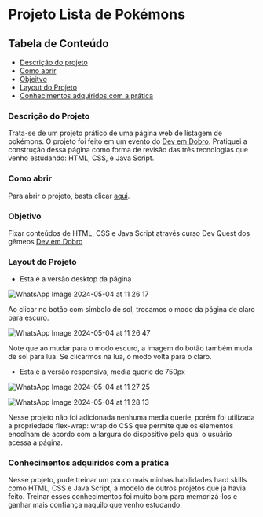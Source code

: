 # Projeto Lista de Pokémons
## Tabela de Conteúdo
<ul>
  <li><a href="#descricao-do-projeto"> Descrição do projeto</a></li>
  <li><a href="#como-abrir"> Como abrir </a></li>
  <li><a href="#objetivo"> Objeitvo</a></li>
  <li><a href="#layout-do-projeto"> Layout do Projeto</a></li>
  <li><a href="#conhecimentos-adquiridos-com-a-prática"> Conhecimentos adquiridos com a prática</a></li>
</ul>

### Descrição do Projeto
Trata-se de um projeto prático de uma página web de listagem de pokémons. O projeto foi feito em um evento do [Dev em Dobro](https://github.com/devemdobro).
Pratiquei a construção dessa página como forma de revisão das três tecnologias que venho estudando: HTML, CSS, e Java Script.

### Como abrir
Para abrir o projeto, basta clicar [aqui](https://hellen-leite.github.io/listagem-de-pokemons/).

### Objetivo
Fixar conteúdos de HTML, CSS e Java Script através curso Dev Quest dos gêmeos [Dev em Dobro](https://github.com/devemdobro)

### Layout do Projeto

* Esta é a versão desktop da página
  
![WhatsApp Image 2024-05-04 at 11 26 17](https://github.com/Hellen-Leite/listagem-de-pokemons/assets/146649332/01af8db7-4d6f-43a6-ad0e-17d8ba26a74b)


Ao clicar no botão com símbolo de sol, trocamos o modo da página de claro para escuro.

![WhatsApp Image 2024-05-04 at 11 26 47](https://github.com/Hellen-Leite/listagem-de-pokemons/assets/146649332/2193a4e0-26e9-4dcf-b33a-230779083941)


Note que ao mudar para o modo escuro, a imagem do botão também muda de sol para lua. Se clicarmos na lua, o modo volta para o claro.

* Esta é a versão responsiva, media querie de 750px
  
![WhatsApp Image 2024-05-04 at 11 27 25](https://github.com/Hellen-Leite/listagem-de-pokemons/assets/146649332/5a96d502-d332-47dd-8c4b-9e2544336a1c)

![WhatsApp Image 2024-05-04 at 11 28 13](https://github.com/Hellen-Leite/listagem-de-pokemons/assets/146649332/c833be35-cd8b-4134-a364-4edb3ccc012a)

Nesse projeto não foi adicionada nenhuma media querie, porém foi utilizada a propriedade flex-wrap: wrap do CSS que permite que os elementos encolham de acordo com a largura do dispositivo pelo qual o usuário acessa a página.

### Conhecimentos adquiridos com a prática
Nesse projeto, pude treinar um pouco mais minhas habilidades hard skills como HTML, CSS e Java Script, a modelo de outros projetos que já havia feito. Treinar esses conhecimentos foi muito bom para memorizá-los e ganhar mais confiança naquilo que venho estudando.
